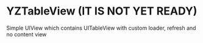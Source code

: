# YZTableView (IT IS NOT YET READY)
Simple UIView which contains UITableView with custom loader, refresh and no content view
